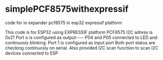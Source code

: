 # simplePCF8575withexpressif
code for io expander pcf8575 in esp32 expressif platform

This code is for ESP32 using EXPRESSIF platform 
PCF8575 I2C adress is 0x21
Port o is configured as output---- P04 and P05 connected to LED and continuosly blinking.
Port 1 is configured as input port
Both port status are checking continuosly on serial.
Also provided I2C scan function to scan I2C devices connected to ESP
